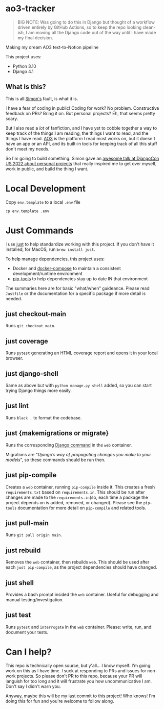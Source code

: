 # ao3-tracker

> BIG NOTE: Was going to do this in Django but thought of a workflow driven entirely by GitHub Actions, so to keep the repo looking clean-ish, I am moving all the Django code out of the way until I have made my final decision. 

Making my dream AO3 text-to-Notion pipeline 

This project uses: 

- Python 3.10 
- Django 4.1

## What is this? 

This is all [Simon's](https://twitter.com/simonw) fault, is what it is. 

I have a fear of coding in public! Coding for work? No problem. Constructive feedback on PRs? Bring it on. But personal projects? Eh, that seems pretty scary. 

But I also read a *lot* of fanfiction, and I have yet to cobble together a way to keep track of the things I am reading, the things I want to read, and the things I have read. [AO3](https://archiveofourown.org/) is the platform I read most works on, but it doesn't have an app or an API, and its built-in tools for keeping track of all this stuff don't meet my needs. 

So I'm going to build something. Simon gave an [awesome talk at DjangoCon US 2022 about personal projects](https://github.com/simonw/djangocon-2022-productivity) that really inspired me to get over myself, work in public, and build the thing I want. 

# Local Development 

Copy `env.template` to a local `.env` file 

    cp env.template .env 

# Just Commands

I use [just](https://github.com/casey/just) to help standardize working with
this project. If you don't have it installed, for MacOS, run `brew install just`.

To help manage dependencies, this project uses:
-  Docker and [docker-compose](https://docs.docker.com/compose/reference/overview/) to maintain a consistent development/runtime environment
-  [pip-tools](https://pypi.org/project/pip-tools/) to help dependencies stay up to date IN that environment

The summaries here are for basic "what/when" guideance. Please read `Justfile` or the  documentation for a specific package if more detail is needed.

## just checkout-main
Runs `git checkout main`. 

## just coverage
Runs `pytest` generating an HTML coverage report and opens it in your local browser.

## just django-shell
Same as above but with `python manage.py shell` added, so you can start trying Django things more easily.

## just lint
Runs `black .` to format the codebase. 

## just {makemigrations or migrate}
Runs the corresponding [Django command](https://docs.djangoproject.com/en/3.0/topics/migrations/) in the `web` container.

Migrations are "_Django’s way of propagating changes you make to your models_", so these commands should be run then.

## just pip-compile
Creates a `web` container, running `pip-compile` inside it. This creates a fresh `requirements.txt` based on `requirements.in`.
This should be run after changes are made to the `requirements.in`(so, each time a package the project depends on is added, removed, or changed). Please see the `pip-tools` documentation for more detail on `pip-compile` and related tools.

## just pull-main
Runs `git pull origin main`.

## just rebuild
Removes the `web` container, then rebuilds `web`.
This should be used after each `just pip-compile`, as the project dependencies should have changed.

## just shell
Provides a bash prompt insided the `web` container. Useful for debugging and manual testing/investigation.

## just test
Runs `pytest` and `interrogate` in the `web` container.  Please: write, run, and document your tests.


# Can I help? 

This repo is technically open source, but y'all... I know myself. I'm going work on this as I have time. I suck at responding to PRs and issues for non-work projects. So please don't PR to this repo, because your PR will languish for too long and it will frustrate you how uncommunicative I am. Don't say I didn't warn you. 

Anyway, maybe this will be my last commit to this project! Who knows! I'm doing this for fun and you're welcome to follow along. 

